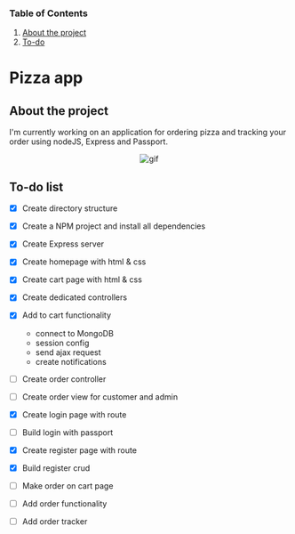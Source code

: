 ### Table of Contents
1. [ About the project ](#about)
2. [ To-do ](#todo)



# Pizza app
<a name="about"></a>
## About the project
I'm currently working on an application for ordering pizza and tracking your order using nodeJS, Express and Passport.

<p align="center">
 <img src="https://media3.giphy.com/media/TrFTekH49d8yY/giphy.gif" alt="gif"/>
</p>


<a name="todo"></a>
## To-do list
- [x] Create directory structure
- [x] Create a NPM project and install all dependencies
- [x] Create Express server
- [x] Create homepage with html & css
- [x] Create cart page with html & css
- [x] Create dedicated controllers
- [x] Add to cart functionality
    - connect to MongoDB
    - session config
    - send ajax request
    - create notifications
- [ ] Create order controller
- [ ] Create order view for customer and admin
- [x] Create login page with route
- [ ] Build login with passport
- [x] Create register page with route
- [x] Build register crud
- [ ] Make order on cart page
- [ ] Add order functionality
- [ ] Add order tracker

